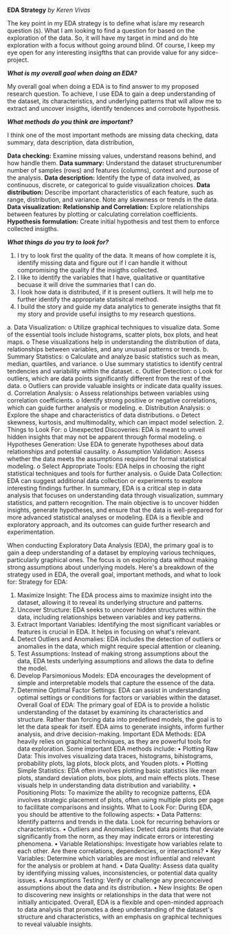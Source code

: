 
**EDA Strategy** _by Keren Vivas_

The key point in my EDA strategy is to define what is/are my research question (s). What I am looking to find a question for based on the exploration of the data. So, it will have my target in mind and do hte exploration with a focus without going around blind. Of course, I keep my eye open for any interesting insigfths that can provide value for any sidce-project.

**_What is my overall goal when doing an EDA?_** 

My overall goal when doing a EDA is to find answer to my proposed research question. To achieve, I use EDA to gain a deep understanding of the dataset, its characteristics, and underlying patterns that will allow me to extract and uncover insigths, identify tendences and corrobote hypothesis. 

**_What methods do you think are important?_**

I think one of the most important methods are missing data checking, data summary, data description, data distribution,   

**Data checking:** Examine missing values, understand reasons behind, and how handle them.
**Data summary:** Understand the dataset structurenumber number of samples (rows) and features (columns), context and purpose of the analysis.
**Data description:** Identify the type of data involved, as continuous, discrete, or categorical to guide visualization choices.
**Data distribution:** Describe important characteristics of each feature, such as range, distribution, and variance. Note any skewness or trends in the data.
**Data visualization:** 
**Relationship and Correlation:** Explore relationships between features by plotting or calculating correlation coefficients.  
**Hypothesis formulation:** Create initial hypothesis and test them to enforce collected insigths.

**_What things do you try to look for?_**
1. I try to look first the quality of the data. It means of how complete it is, identify missing data and figure out if I can handle it without compromising the quality if the insigths collected.
2. I like to identify the variables that I have, qualitative or quantitative becuase it will drive the summaries that I can do.
3. I look how data is distributed, if it is present outliers. It will help me to further identify the appropriate statisitcal method.
4. I build the story and guide my data analytics to generate insigths that fit my story and provide useful insigths to my research questions.



a. Data Visualization:
o	Utilize graphical techniques to visualize data. Some of the essential tools include histograms, scatter plots, box plots, and heat maps.
o	These visualizations help in understanding the distribution of data, relationships between variables, and any unusual patterns or trends.
b. Summary Statistics:
o	Calculate and analyze basic statistics such as mean, median, quartiles, and variance.
o	Use summary statistics to identify central tendencies and variability within the dataset.
c. Outlier Detection:
o	Look for outliers, which are data points significantly different from the rest of the data.
o	Outliers can provide valuable insights or indicate data quality issues.
d. Correlation Analysis:
o	Assess relationships between variables using correlation coefficients.
o	Identify strong positive or negative correlations, which can guide further analysis or modeling.
e. Distribution Analysis:
o	Explore the shape and characteristics of data distributions.
o	Detect skewness, kurtosis, and multimodality, which can impact model selection.
2.	Things to Look For:
o	Unexpected Discoveries: EDA is meant to unveil hidden insights that may not be apparent through formal modeling.
o	Hypotheses Generation: Use EDA to generate hypotheses about data relationships and potential causality.
o	Assumption Validation: Assess whether the data meets the assumptions required for formal statistical modeling.
o	Select Appropriate Tools: EDA helps in choosing the right statistical techniques and tools for further analysis.
o	Guide Data Collection: EDA can suggest additional data collection or experiments to explore interesting findings further.
In summary, EDA is a critical step in data analysis that focuses on understanding data through visualization, summary statistics, and pattern recognition. The main objective is to uncover hidden insights, generate hypotheses, and ensure that the data is well-prepared for more advanced statistical analyses or modeling. EDA is a flexible and exploratory approach, and its outcomes can guide further research and experimentation.


When conducting Exploratory Data Analysis (EDA), the primary goal is to gain a deep understanding of a dataset by employing various techniques, particularly graphical ones. The focus is on exploring data without making strong assumptions about underlying models. Here's a breakdown of the strategy used in EDA, the overall goal, important methods, and what to look for:
Strategy for EDA:
1.	Maximize Insight: The EDA process aims to maximize insight into the dataset, allowing it to reveal its underlying structure and patterns.
2.	Uncover Structure: EDA seeks to uncover hidden structures within the data, including relationships between variables and key patterns.
3.	Extract Important Variables: Identifying the most significant variables or features is crucial in EDA. It helps in focusing on what's relevant.
4.	Detect Outliers and Anomalies: EDA includes the detection of outliers or anomalies in the data, which might require special attention or cleaning.
5.	Test Assumptions: Instead of making strong assumptions about the data, EDA tests underlying assumptions and allows the data to define the model.
6.	Develop Parsimonious Models: EDA encourages the development of simple and interpretable models that capture the essence of the data.
7.	Determine Optimal Factor Settings: EDA can assist in understanding optimal settings or conditions for factors or variables within the dataset.
Overall Goal of EDA: The primary goal of EDA is to provide a holistic understanding of the dataset by examining its characteristics and structure. Rather than forcing data into predefined models, the goal is to let the data speak for itself. EDA aims to generate insights, inform further analysis, and drive decision-making.
Important EDA Methods: EDA heavily relies on graphical techniques, as they are powerful tools for data exploration. Some important EDA methods include:
•	Plotting Raw Data: This involves visualizing data traces, histograms, bihistograms, probability plots, lag plots, block plots, and Youden plots.
•	Plotting Simple Statistics: EDA often involves plotting basic statistics like mean plots, standard deviation plots, box plots, and main effects plots. These visuals help in understanding data distribution and variability.
•	Positioning Plots: To maximize the ability to recognize patterns, EDA involves strategic placement of plots, often using multiple plots per page to facilitate comparisons and insights.
What to Look For: During EDA, you should be attentive to the following aspects:
•	Data Patterns: Identify patterns and trends in the data. Look for recurring behaviors or characteristics.
•	Outliers and Anomalies: Detect data points that deviate significantly from the norm, as they may indicate errors or interesting phenomena.
•	Variable Relationships: Investigate how variables relate to each other. Are there correlations, dependencies, or interactions?
•	Key Variables: Determine which variables are most influential and relevant for the analysis or problem at hand.
•	Data Quality: Assess data quality by identifying missing values, inconsistencies, or potential data quality issues.
•	Assumptions Testing: Verify or challenge any preconceived assumptions about the data and its distribution.
•	New Insights: Be open to discovering new insights or relationships in the data that were not initially anticipated.
Overall, EDA is a flexible and open-minded approach to data analysis that promotes a deep understanding of the dataset's structure and characteristics, with an emphasis on graphical techniques to reveal valuable insights.

